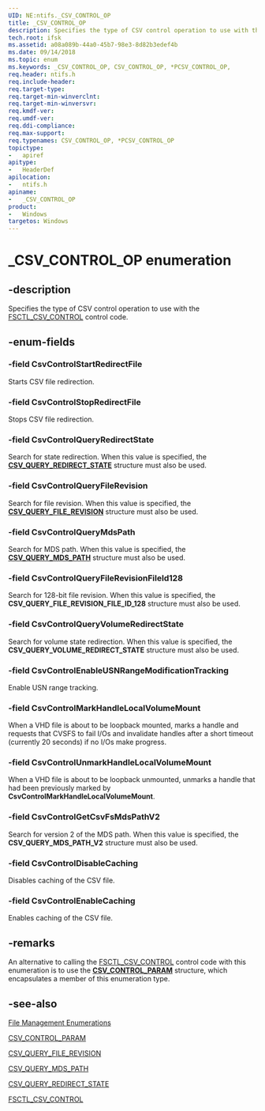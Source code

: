 ```yaml
---
UID: NE:ntifs._CSV_CONTROL_OP
title: _CSV_CONTROL_OP
description: Specifies the type of CSV control operation to use with the FSCTL_CSV_CONTROL control code.
tech.root: ifsk
ms.assetid: a08a089b-44a0-45b7-98e3-8d82b3edef4b
ms.date: 09/14/2018
ms.topic: enum
ms.keywords: _CSV_CONTROL_OP, CSV_CONTROL_OP, *PCSV_CONTROL_OP, 
req.header: ntifs.h
req.include-header:
req.target-type:
req.target-min-winverclnt:
req.target-min-winversvr:
req.kmdf-ver:
req.umdf-ver:
req.ddi-compliance:
req.max-support:
req.typenames: CSV_CONTROL_OP, *PCSV_CONTROL_OP
topictype: 
-	apiref
apitype: 
-	HeaderDef
apilocation: 
-	ntifs.h
apiname: 
-	_CSV_CONTROL_OP
product:
-	Windows
targetos: Windows
---
```


# _CSV_CONTROL_OP enumeration

## -description

Specifies the type of CSV control operation to use with the [FSCTL_CSV_CONTROL](https://msdn.microsoft.com/6CCCD5CA-FF29-41D4-B687-E403CADABF84) control code.

## -enum-fields

### -field CsvControlStartRedirectFile

Starts CSV file redirection.

### -field CsvControlStopRedirectFile 

Stops CSV file redirection.

### -field CsvControlQueryRedirectState 

Search for state redirection. When this value is specified, the [**CSV_QUERY_REDIRECT_STATE**](https://docs.microsoft.com/windows/desktop/api/winioctl/ns-winioctl-_csv_query_redirect_state) structure must also be used.

### -field CsvControlQueryFileRevision  

Search for file revision. When this value is specified, the [**CSV_QUERY_FILE_REVISION**](https://docs.microsoft.com/windows/desktop/api/winioctl/ns-winioctl-_csv_query_file_revision) structure must also be used.

### -field CsvControlQueryMdsPath 

Search for MDS path. When this value is specified, the [**CSV_QUERY_MDS_PATH**](https://docs.microsoft.com/windows/desktop/api/winioctl/ns-winioctl-_csv_query_mds_path) structure must also be used.

### -field CsvControlQueryFileRevisionFileId128 

Search for 128-bit file revision. When this value is specified, the **CSV_QUERY_FILE_REVISION_FILE_ID_128** structure must also be used.

### -field CsvControlQueryVolumeRedirectState 

Search for volume state redirection. When this value is specified, the **CSV_QUERY_VOLUME_REDIRECT_STATE** structure must also be used.

### -field CsvControlEnableUSNRangeModificationTracking 

Enable USN range tracking.

### -field CsvControlMarkHandleLocalVolumeMount 

When a VHD file is about to be loopback mounted, marks a handle and requests that CVSFS to fail I/Os and invalidate handles after a short timeout (currently 20 seconds) if no I/Os make progress.

### -field CsvControlUnmarkHandleLocalVolumeMount 

When a VHD file is about to be loopback unmounted, unmarks a handle that had been previously marked by **CsvControlMarkHandleLocalVolumeMount**.

### -field CsvControlGetCsvFsMdsPathV2 

Search for version 2 of the MDS path. When this value is specified, the **CSV_QUERY_MDS_PATH_V2** structure must also be used.

### -field CsvControlDisableCaching 

Disables caching of the CSV file.

### -field CsvControlEnableCaching

Enables caching of the CSV file.

## -remarks

An alternative to calling the [FSCTL_CSV_CONTROL](https://msdn.microsoft.com/6CCCD5CA-FF29-41D4-B687-E403CADABF84) control code with this enumeration is to use the [**CSV_CONTROL_PARAM**](https://docs.microsoft.com/windows/desktop/api/winioctl/ns-winioctl-_csv_control_param) structure, which encapsulates a member of this enumeration type.

## -see-also

[File Management Enumerations](https://msdn.microsoft.com/library/windows/desktop/aa364231)

[CSV_CONTROL_PARAM](https://msdn.microsoft.com/library/windows/desktop/dn280466)

[CSV_QUERY_FILE_REVISION](https://msdn.microsoft.com/library/windows/desktop/dn280469)

[CSV_QUERY_MDS_PATH](https://msdn.microsoft.com/library/windows/desktop/dn280470) 

[CSV_QUERY_REDIRECT_STATE](https://msdn.microsoft.com/library/windows/desktop/dn280471)

[FSCTL_CSV_CONTROL](https://msdn.microsoft.com/library/windows/desktop/dn280516)

